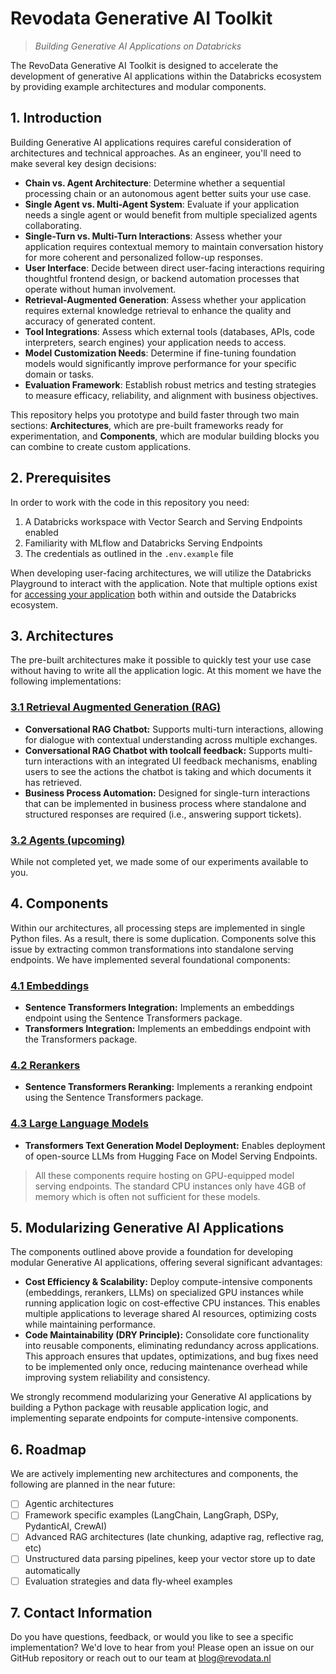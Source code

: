 # Revodata Generative AI Toolkit
 
 > *Building Generative AI Applications on Databricks*

The RevoData Generative AI Toolkit is designed to accelerate the development of generative AI applications within the Databricks ecosystem by providing example architectures and modular components.

## 1. Introduction

Building Generative AI applications requires careful consideration of architectures and technical approaches. As an engineer, you'll need to make several key design decisions:

- **Chain vs. Agent Architecture**: Determine whether a sequential processing chain or an autonomous agent better suits your use case.
- **Single Agent vs. Multi-Agent System**: Evaluate if your application needs a single agent or would benefit from multiple specialized agents collaborating.
- **Single-Turn vs. Multi-Turn Interactions**: Assess whether your application requires contextual memory to maintain conversation history for more coherent and personalized follow-up responses.
- **User Interface**: Decide between direct user-facing interactions requiring thoughtful frontend design, or backend automation processes that operate without human involvement.
- **Retrieval-Augmented Generation**: Assess whether your application requires external knowledge retrieval to enhance the quality and accuracy of generated content.
- **Tool Integrations**: Assess which external tools (databases, APIs, code interpreters, search engines) your application needs to access.
- **Model Customization Needs**: Determine if fine-tuning foundation models would significantly improve performance for your specific domain or tasks.
- **Evaluation Framework**: Establish robust metrics and testing strategies to measure efficacy, reliability, and alignment with business objectives.

This repository helps you prototype and build faster through two main sections: **Architectures**, which are pre-built frameworks ready for experimentation, and **Components**, which are modular building blocks you can combine to create custom applications.

## 2. Prerequisites

In order to work with the code in this repository you need:

1. A Databricks workspace with Vector Search and Serving Endpoints enabled
2. Familiarity with MLflow and Databricks Serving Endpoints
3. The credentials as outlined in the `.env.example` file

When developing user-facing architectures, we will utilize the Databricks Playground to interact with the application. Note that multiple options exist for [accessing your application](/frontend-guide.md) both within and outside the Databricks ecosystem.

## 3. Architectures

The pre-built architectures make it possible to quickly test your use case without having to write all the application logic. At this moment we have the following implementations:

### [3.1 Retrieval Augmented Generation (RAG)](/architectures/retrieval-augmented-generation/)

- **Conversational RAG Chatbot:** Supports multi-turn interactions, allowing for dialogue with contextual understanding across multiple exchanges.
- **Conversational RAG Chatbot with toolcall feedback:** Supports multi-turn interactions with an integrated UI feedback mechanisms, enabling users to see the actions the chatbot is taking and which documents it has retrieved.
- **Business Process Automation:** Designed for single-turn interactions that can be implemented in business process where standalone and structured responses are required (i.e., answering support tickets).

### [3.2 Agents (upcoming)](/architectures/roadmap-experiments/)

While not completed yet, we made some of our experiments available to you.

## 4. Components

Within our architectures, all processing steps are implemented in single Python files. As a result, there is some duplication. Components solve this issue by extracting common transformations into standalone serving endpoints. We have implemented several foundational components:

### [4.1 Embeddings](/components/embeddings/)

- **Sentence Transformers Integration:** Implements an embeddings endpoint using the Sentence Transformers package.
- **Transformers Integration:** Implements an embeddings endpoint with the Transformers package.

### [4.2 Rerankers](/components/rerankers/)

- **Sentence Transformers Reranking:** Implements a reranking endpoint using the Sentence Transformers package.

### [4.3 Large Language Models](/components/large-language-models/)

- **Transformers Text Generation Model Deployment:** Enables deployment of open-source LLMs from Hugging Face on Model Serving Endpoints.

> All these components require hosting on GPU-equipped model serving endpoints. The standard CPU instances only have 4GB of memory which is often not sufficient for these models.

## 5. Modularizing Generative AI Applications

The components outlined above provide a foundation for developing modular Generative AI applications, offering several significant advantages:

- **Cost Efficiency & Scalability:** Deploy compute-intensive components (embeddings, rerankers, LLMs) on specialized GPU instances while running application logic on cost-effective CPU instances. This enables multiple applications to leverage shared AI resources, optimizing costs while maintaining performance.
- **Code Maintainability (DRY Principle):** Consolidate core functionality into reusable components, eliminating redundancy across applications. This approach ensures that updates, optimizations, and bug fixes need to be implemented only once, reducing maintenance overhead while improving system reliability and consistency.

We strongly recommend modularizing your Generative AI applications by building a Python package with reusable application logic, and implementing separate endpoints for compute-intensive components.

## 6. Roadmap

We are actively implementing new architectures and components, the following are planned in the near future:

- [ ]  Agentic architectures
- [ ]  Framework specific examples (LangChain, LangGraph, DSPy, PydanticAI, CrewAI)
- [ ]  Advanced RAG architectures (late chunking, adaptive rag, reflective rag, etc)
- [ ]  Unstructured data parsing pipelines, keep your vector store up to date automatically
- [ ]  Evaluation strategies and data fly-wheel examples

## 7. Contact Information

Do you have questions, feedback, or would you like to see a specific implementation? We'd love to hear from you! Please open an issue on our GitHub repository or reach out to our team at [blog@revodata.nl](mailto:blog@revodata.nl)